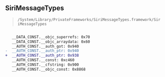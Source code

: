 ## SiriMessageTypes

> `/System/Library/PrivateFrameworks/SiriMessageTypes.framework/SiriMessageTypes`

```diff

   __DATA_CONST.__objc_superrefs: 0x70
   __DATA_CONST.__objc_arraydata: 0x60
   __AUTH_CONST.__auth_got: 0x940
-  __AUTH_CONST.__auth_ptr: 0x940
+  __AUTH_CONST.__auth_ptr: 0x938
   __AUTH_CONST.__const: 0xc460
   __AUTH_CONST.__cfstring: 0x900
   __AUTH_CONST.__objc_const: 0x8868

```
